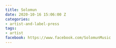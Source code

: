 ```yaml
---
title: Solomun
date: 2020-10-16 15:06:00 Z
categories:
- artist-and-label-press
tags:
- artist
facebook: https://www.facebook.com/SolomunMusic
---
```


